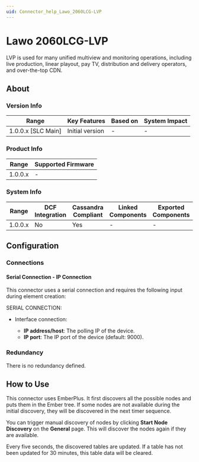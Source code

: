 ```yaml
---
uid: Connector_help_Lawo_2060LCG-LVP
---
```


# Lawo 2060LCG-LVP

LVP is used for many unified multiview and monitoring operations, including live production, linear playout, pay TV, distribution and delivery operators, and over-the-top CDN.

## About

### Version Info

| Range                | Key Features     | Based on     | System Impact     |
|----------------------|------------------|--------------|-------------------|
| 1.0.0.x \[SLC Main\] | Initial version  | \-           | \-                |

### Product Info

| Range     | Supported Firmware     |
|-----------|------------------------|
| 1.0.0.x   | \-                     |

### System Info

| Range     | DCF Integration     | Cassandra Compliant     | Linked Components     | Exported Components     |
|-----------|---------------------|-------------------------|-----------------------|-------------------------|
| 1.0.0.x   | No                  | Yes                     | \-                    | \-                      |

## Configuration

### Connections

#### Serial Connection - IP Connection

This connector uses a serial connection and requires the following input during element creation:

SERIAL CONNECTION:

- Interface connection:

  - **IP address/host**: The polling IP of the device.
  - **IP port**: The IP port of the device (default: 9000).

### Redundancy

There is no redundancy defined.

## How to Use

This connector uses EmberPlus. It first discovers all the possible nodes and puts them in the Ember tree. If some nodes are not available during the initial discovery, they will be discovered in the next timer sequence.

You can trigger manual discovery of nodes by clicking **Start Node Discovery** on the **General** page. This will discover the nodes again if they are available.

Every five seconds, the discovered tables are updated. If a table has not been updated for 30 minutes, this table data will be cleared.
